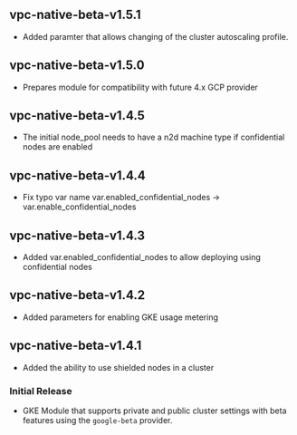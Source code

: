 ## vpc-native-beta-v1.5.1
* Added paramter that allows changing of the cluster autoscaling profile.
## vpc-native-beta-v1.5.0
* Prepares module for compatibility with future 4.x GCP provider
## vpc-native-beta-v1.4.5
* The initial node_pool needs to have a n2d machine type if confidential nodes are enabled
## vpc-native-beta-v1.4.4
* Fix typo var name var.enabled_confidential_nodes -> var.enable_confidential_nodes
## vpc-native-beta-v1.4.3
* Added var.enabled_confidential_nodes to allow deploying using confidential nodes
## vpc-native-beta-v1.4.2
* Added parameters for enabling GKE usage metering
## vpc-native-beta-v1.4.1
* Added the ability to use shielded nodes in a cluster
### Initial Release
* GKE Module that supports private and public cluster settings with beta features using the `google-beta` provider.

